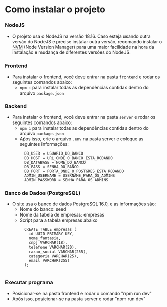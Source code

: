 # Como instalar o projeto

### NodeJS
- O projeto usa o NodeJS na versão 18.16. Caso esteja usando outra versão do NodeJS e precise instalar outra versão,
recomando instalar o [NVM](https://github.com/nvm-sh/nvm) (Node Version Manager) para uma maior facilidade na hora da instalação e mudança de diferentes versões do NodeJS.

### Frontend

- Para instalar o frontend, você deve entrar na pasta `frontend` e rodar os seguintes comandos abaixo:
  - `npm i` para instalar todas as dependências contidas dentro do arquivo `package.json`

### Backend
- Para instalar o frontend, você deve entrar na pasta `server` e rodar os seguintes comandos abaixo:
  - `npm i` para instalar todas as dependências contidas dentro do arquivo `package.json`
  - Aṕos isso, crie o arquivo `.env` na pasta server e coloque as seguintes informações:
    ```
      DB_USER = USUARIO_DO_BANCO
      DB_HOST = URL_ONDE_O_BANCO_ESTA_RODANDO
      DB_DATABASE = NOME_DO_BANCO
      DB_PASS = SENHA_DO_BANCO
      DB_PORT = PORTA_ONDE_O_POSTGRES_ESTA_RODANDO
      ADMIN_USERNAME = USERNAME_PARA_OS_ADMINS
      ADMIN_PASSWORD = SENHA_PARA_OS_ADMINS
    ```

### Banco de Dados (PostgreSQL)
- O site usa o banco de dados PostgreSQL 16.0, e as informações são:
  - Nome do banco: seed
  - Nome da tabela de empresas: empresas
  - Script para a tabela empresas abaixo
    ```
      CREATE TABLE empresas (
        id UUID PRIMARY KEY,
        nome_fantasia,
        cnpj VARCHAR(18),
        telefone VARCHAR(20),
        razao_social VARCHAR(255),
        categoria VARCHAR(25),
        email VARCHAR(255)
      );
      
    ```

### Executar programa
- Posicionar-se na pasta frontend e rodar o comando "npm run dev"
- Após isso, posicionar-se na pasta server e rodar "npm run dev"
